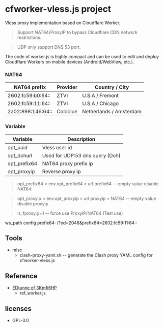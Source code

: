 # cfworker-vless.js project

  Vless proxy implementation based on Cloudflare Worker.

  > Support NAT64/ProxyIP to bypass Cloudflare CDN network restrictions.

  > UDP only support DNS 53 port.

  The code of worker.js is highly compact and can be used to edit and deploy
  Cloudflare Workers on mobile devices (Android/WebView, etc.).

### NAT64

  |NAT64 prefix     |Provider|      Country / City     |
  |-----------------|--------|-------------------------|
  |2602:fc59:b0:64::|ZTVI    |        U.S.A / Fremont  |
  |2602:fc59:11:64::|ZTVI    |        U.S.A / Chicago  |
  |2a02:898:146:64::|Coloclue|  Netherlands / Amsterdam|

### Variable

  |Variable     |Description                    |
  |-------------|-------------------------------|
  |opt\_uuid    |Vless user id                  |
  |opt\_dohurl  |Used for UDP:53 dns query (Doh)|
  |opt\_prefix64|NAT64 proxy prefix ip          |
  |opt\_proxyip |Reverse proxy ip               |

  > opt\_prefix64 < env.opt\_prefix64 < url prefix64 -- empty value disable NAT64

  > opt\_proxyip < env.opt\_proxyip < url proxyip < NAT64 -- empty value disable proxyip

  > is_fproxyip=1 -- force use ProxyIP/NAT64 (Test use)

  ws\_path config prefix64: /?ed=2048&prefix64=2602:fc59:11:64::

## Tools

  - misc
    - clash-proxy-yaml.sh -- generate the Clash proxy YAML config for cfworker-vless.js

## Reference

  - [EDtunne of 3Kmfi6HP](https://github.com/3Kmfi6HP/EDtunne)
    - ref\_worker.js

## licenses

  - GPL-3.0
